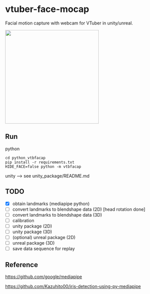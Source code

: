 # vtuber-face-mocap
Facial motion capture with webcam for VTuber in unity/unreal.

<img src="images\live2d_head_rotation.gif" height="300">

## Run
python
```
cd python_vtbfacap
pip install -r requirements.txt
HIDE_FACE=false python -m vtbfacap
```

unity --> see unity_package/README.md

## TODO
- [x] obtain landmarks (mediapipe python)
- [ ] convert landmarks to blendshape data (2D) [head rotation done]
- [ ] convert landmarks to blendshape data (3D)
- [ ] calibration
- [ ] unity package (2D)
- [ ] unity package (3D)
- [ ] (optional) unreal package (2D)
- [ ] unreal package (3D)
- [ ] save data sequence for replay

## Reference
https://github.com/google/mediapipe

https://github.com/Kazuhito00/iris-detection-using-py-mediapipe
